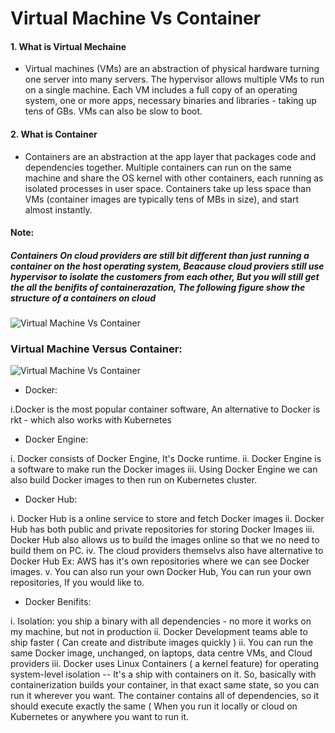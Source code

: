 # Virtual Machine Vs Container

#### 1. What is Virtual Mechaine

* Virtual machines (VMs) are an abstraction of physical hardware turning one server into many servers. The hypervisor allows multiple VMs to run on a single machine. Each VM includes a full copy of an operating system, one or more apps, necessary binaries and libraries - taking up tens of GBs. VMs can also be slow to boot.


#### 2. What is Container

* Containers are an abstraction at the app layer that packages code and dependencies together. Multiple containers can run on the same machine and share the OS kernel with other containers, each running as isolated processes in user space. Containers take up less space than VMs (container images are typically tens of MBs in size), and start almost instantly.

#### Note:
##### Containers On cloud providers are still bit different than just running a container on the host operating system, Beacause cloud proviers still use hypervisor to isolate the customers from each other, But you will still get the all the benifits of containerazation, The following figure show the structure of a containers on cloud

![Virtual Machine Vs Container](https://i.imgur.com/vV2H20Z.png)

### Virtual Machine Versus Container:

![Virtual Machine Vs Container](http://cdn.ttgtmedia.com/rms/onlineImages/windows_server-virtual_machines_vs_containers.png)

* Docker:

i.Docker is the most popular container software, An alternative to Docker is rkt - which also works with Kubernetes

* Docker Engine:

i. Docker consists of Docker Engine, It's Docke runtime.
ii. Docker Engine is a software to make run the Docker images
iii. Using Docker Engine we can also build Docker images to then run on Kubernetes cluster.

* Docker Hub:

i. Docker Hub is a online service to store and fetch Docker images
ii. Docker Hub has both public and private repositories for storing Docker Images
iii. Docker Hub also allows us to build the images online so that we no need to build them on PC.
iv. The cloud providers themselvs also have alternative to Docker Hub Ex: AWS has it's own repositories where we can see Docker images.
v. You can also run your own Docker Hub, You can run your own repositories, If you would like to.

* Docker Benifits:

i. Isolation: you ship a binary with all dependencies 
                - no more it works on my machine, but not in production
ii. Docker Development teams able to ship faster ( Can create and distribute images quickly )
ii. You can run the same Docker image, unchanged, on laptops, data centre VMs, and Cloud providers 
iii. Docker uses Linux Containers ( a kernel feature) for operating system-level isolation
        -- It's a ship with containers on it. So, basically with containerization builds your container, in that exact same state, so you can run it wherever you want. The container contains all of dependencies, so it should execute exactly the same ( When you run it locally or cloud on Kubernetes or anywhere you want to run it.



